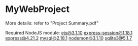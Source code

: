 # MyWebProject

More details:
    refer to "Project Summary.pdf"


Required NodeJS module:
    ejs@3.1.10
    express-session@1.18.1
    express@4.21.2
    mysql@2.18.1
    nodemon@3.1.10
    sqlite3@5.1.7
